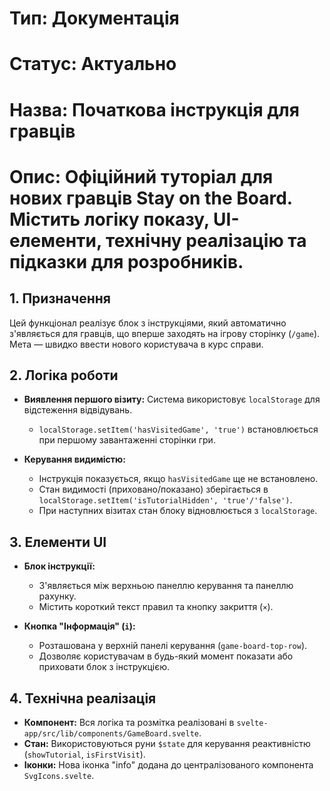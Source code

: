 # Тип: Документація
# Статус: Актуально
# Назва: Початкова інструкція для гравців
# Опис: Офіційний туторіал для нових гравців Stay on the Board. Містить логіку показу, UI-елементи, технічну реалізацію та підказки для розробників.

## 1. Призначення

Цей функціонал реалізує блок з інструкціями, який автоматично з'являється для гравців, що вперше заходять на ігрову сторінку (`/game`). Мета — швидко ввести нового користувача в курс справи.

## 2. Логіка роботи

- **Виявлення першого візиту:** Система використовує `localStorage` для відстеження відвідувань.
  - `localStorage.setItem('hasVisitedGame', 'true')` встановлюється при першому завантаженні сторінки гри.

- **Керування видимістю:**
  - Інструкція показується, якщо `hasVisitedGame` ще не встановлено.
  - Стан видимості (приховано/показано) зберігається в `localStorage.setItem('isTutorialHidden', 'true'/'false')`.
  - При наступних візитах стан блоку відновлюється з `localStorage`.

## 3. Елементи UI

- **Блок інструкції:**
  - З'являється між верхньою панеллю керування та панеллю рахунку.
  - Містить короткий текст правил та кнопку закриття (`×`).

- **Кнопка "Інформація" (`i`):**
  - Розташована у верхній панелі керування (`game-board-top-row`).
  - Дозволяє користувачам в будь-який момент показати або приховати блок з інструкцією.

## 4. Технічна реалізація

- **Компонент:** Вся логіка та розмітка реалізовані в `svelte-app/src/lib/components/GameBoard.svelte`.
- **Стан:** Використовуються руни `$state` для керування реактивністю (`showTutorial`, `isFirstVisit`).
- **Іконки:** Нова іконка "info" додана до централізованого компонента `SvgIcons.svelte`. 